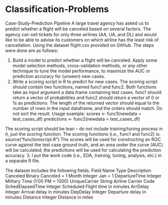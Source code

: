 # Classification-Problems
Case-Study-Prediction Pipeline
A large travel agency has asked us to predict whether a ﬂight will be canceled based on several factors. The agency can sell tickets for only three airlines (AA, UA, and DL) and would like to be able to advise its customers on which airline has the least risk of cancellation. Using the dataset flight.csv provided on GitHub. The steps were done are as follows:
1.	Build a model to predict whether a flight will be canceled. Apply some model selection methods, cross-validation methods, or any other technique to tune the model performance, to maximize the AUC or prediction accuracy for (unseen) new cases. 
2.	Write a scoring script in R to predict for new cases. The scoring script should contain two functions, named func1 and func2. Both functions take as input argument a data.frame containing test cases. func1 should return a vector of probabilities and func2 should return a vector of 0 or 1s as predictions. The length of the returned vector should equal to the number of rows in the input dataframe, and the orders should match. Do not sort the result. Usage example:
scores <- func1(newdata = test_cases_df)
predictions <- func2(newdata = test_cases_df)

The scoring script should be lean – do not include training/tuning process in it, just the scoring function. 
The scoring functions (i.e., func1 and func2) is:
source(“functionscript.R”)
The scores will be used for constructing an ROC curve against the test case ground truth, and an area under the curve (AUC) will be calculated; the predictions will be used for calculating the prediction accuracy. 
3.	I put the work code (i.e., EDA, training, tuning, analysis, etc.) in a separate R file. 



The dataset includes the following fields.
Field           	Name Type	Description
Canceled        	Binary   	Canceled = 1
Month           	Integer  	Jan = 1
DepartureTime   	Integer  	Military Time (1:00 PM = 1300)
UniqueCarrier   	String   	Airline Carrier Code
SchedElapsedTime	Integer  	Scheduled Flight time in minutes
ArrDelay        	Integer  	Arrival delay in minutes
DepDelay        	Integer  	Departure delay in minutes
Distance        	Integer  	Distance in miles

